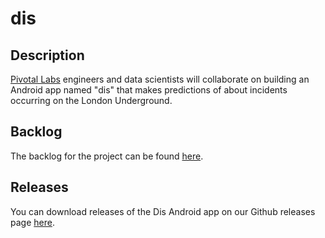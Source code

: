 # dis

## Description

[Pivotal Labs](http://pivotallabs.com) engineers and data scientists will collaborate on building an Android
app named "dis" that makes predictions of about incidents occurring on the London Underground.

## Backlog

The backlog for the project can be found [here](https://www.pivotaltracker.com/n/projects/1278296).

## Releases

You can download releases of the Dis Android app on our Github releases page [here](https://github.com/pivotal/dis/releases).
